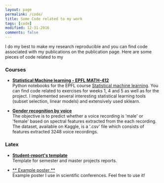 ```yaml
---
layout: page
permalink: /code/
title: Some Code related to my work
tags: [code]
modified: 12-31-2016
comments: false
---
```



I do my best to make my research reproducible and you can find code associated with my publications on the publication page. Here are some pieces of code related to my

### Courses

* [**Statistical Machine learning - EPFL MATH-412**](https://github.com/AdriBesson/Statistical_learning_course)<br> Python notebooks for the EPFL course [Statistical machine learning](http://edu.epfl.ch/coursebook/fr/statistical-learning-MATH-412). You can find code related to exercises for weeks 1, 4 and 5 as well as for the project. I implemented several interesting statistical learning tools (subset selection, linear models) and extensively used sklearn.

* [**Gender recognition by voice**](https://github.com/AdriBesson/Gender_recoginition_speech)<br> The objective is to predict whether a voice recording is 'male' or 'female' based on spectral features extracted from the each recording. The dataset, available on Kaggle, is a '.csv' file which consists of features extracted 3248 voice recordings.


### Latex

* [**Student-report's template**](https://gitlab.com/latex-templates/LTS5-student-project-report)<br>
Template for semester and master projects reports.

* [** Example poster **](https://github.com/AdriBesson/spars2017-poster)<br>
Example poster I use in scientific conferences. Feel free to use it!
